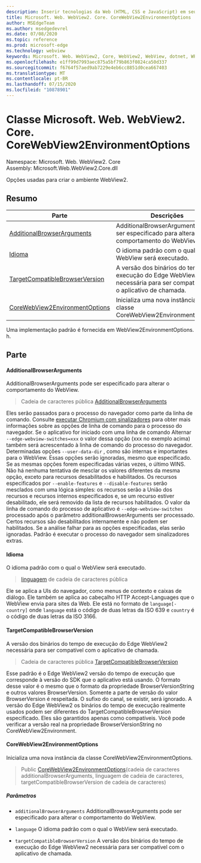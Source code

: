```yaml
---
description: Inserir tecnologias da Web (HTML, CSS e JavaScript) em seus aplicativos nativos com o controle WebView2 do Microsoft Edge
title: Microsoft. Web. WebView2. Core. CoreWebView2EnvironmentOptions
author: MSEdgeTeam
ms.author: msedgedevrel
ms.date: 07/08/2020
ms.topic: reference
ms.prod: microsoft-edge
ms.technology: webview
keywords: Microsoft. Web. WebView2, Core, WebView2, WebView, dotnet, WPF, WinForms, app, Edge, CoreWebView2, CoreWebView2Controller, controle do navegador, Edge HTML, Microsoft. Web. WebView2. Core. CoreWebView2EnvironmentOptions
ms.openlocfilehash: e1ff99d7993aec875a5bf79b863f0824ca50d337
ms.sourcegitcommit: f6764f57aed9ab7229e4eb6cc8851d0cea667403
ms.translationtype: MT
ms.contentlocale: pt-BR
ms.lasthandoff: 07/15/2020
ms.locfileid: "10878901"
---
```

# Classe Microsoft. Web. WebView2. Core. CoreWebView2EnvironmentOptions 

Namespace: Microsoft. Web. WebView2. Core \
Assembly: Microsoft.Web.WebView2.Core.dll

Opções usadas para criar o ambiente WebView2.

## Resumo

 Parte                        | Descrições
--------------------------------|---------------------------------------------
[AdditionalBrowserArguments](#additionalbrowserarguments) | AdditionalBrowserArguments pode ser especificado para alterar o comportamento do WebView.
[Idioma](#language) | O idioma padrão com o qual o WebView será executado.
[TargetCompatibleBrowserVersion](#targetcompatiblebrowserversion) | A versão dos binários do tempo de execução do Edge WebView2 necessária para ser compatível com o aplicativo de chamada.
[CoreWebView2EnvironmentOptions](#corewebview2environmentoptions) | Inicializa uma nova instância da classe CoreWebView2EnvironmentOptions.

Uma implementação padrão é fornecida em WebView2EnvironmentOptions. h.

## Parte

#### AdditionalBrowserArguments 

AdditionalBrowserArguments pode ser especificado para alterar o comportamento do WebView.

> Cadeia de caracteres pública [AdditionalBrowserArguments](#additionalbrowserarguments)

Eles serão passados para o processo do navegador como parte da linha de comando. Consulte [executar Chromium com sinalizadores](https://aka.ms/RunChromiumWithFlags) para obter mais informações sobre as opções de linha de comando para o processo do navegador. Se o aplicativo for iniciado com uma linha de comando Alternar `--edge-webview-switches=xxx` o valor dessa opção (xxx no exemplo acima) também será acrescentado à linha de comando do processo do navegador. Determinadas opções `--user-data-dir` , como são internas e importantes para o WebView. Essas opções serão ignoradas, mesmo que especificado. Se as mesmas opções forem especificadas várias vezes, o último WINS. Não há nenhuma tentativa de mesclar os valores diferentes da mesma opção, exceto para recursos desabilitados e habilitados. Os recursos especificados por `--enable-features` e `--disable-features` serão mesclados com uma lógica simples: os recursos serão a União dos recursos e recursos internos especificados e, se um recurso estiver desabilitado, ele será removido da lista de recursos habilitados. O valor da linha de comando do processo de aplicativo é `--edge-webview-switches` processado após o parâmetro additionalBrowserArguments ser processado. Certos recursos são desabilitados internamente e não podem ser habilitados. Se a análise falhar para as opções especificadas, elas serão ignoradas. Padrão é executar o processo do navegador sem sinalizadores extras.

#### Idioma 

O idioma padrão com o qual o WebView será executado.

> [linguagem](#language) de cadeia de caracteres pública

Ele se aplica a UIs do navegador, como menus de contexto e caixas de diálogo. Ele também se aplica ao cabeçalho HTTP Accept-Languages que o WebView envia para sites da Web. Ele está no formato de `language[-country]` onde `language` está o código de duas letras da ISO 639 e `country` é o código de duas letras da ISO 3166.

#### TargetCompatibleBrowserVersion 

A versão dos binários do tempo de execução do Edge WebView2 necessária para ser compatível com o aplicativo de chamada.

> Cadeia de caracteres pública [TargetCompatibleBrowserVersion](#targetcompatiblebrowserversion)

Esse padrão é o Edge WebView2 versão do tempo de execução que corresponde à versão do SDK que o aplicativo está usando. O formato desse valor é o mesmo que o formato da propriedade BrowserVersionString e outros valores BrowserVersion. Somente a parte de versão do valor BrowserVersion é respeitada. O sufixo do canal, se existir, será ignorado. A versão do Edge WebView2 os binários do tempo de execução realmente usados podem ser diferentes do TargetCompatibleBrowserVersion especificado. Eles são garantidos apenas como compatíveis. Você pode verificar a versão real na propriedade BrowserVersionString no CoreWebView2Environment.

#### CoreWebView2EnvironmentOptions 

Inicializa uma nova instância da classe CoreWebView2EnvironmentOptions.

> Public [CoreWebView2EnvironmentOptions](#corewebview2environmentoptions)(cadeia de caracteres additionalBrowserArguments, linguagem de cadeia de caracteres, targetCompatibleBrowserVersion de cadeia de caracteres)

##### Parâmetros
* `additionalBrowserArguments` AdditionalBrowserArguments pode ser especificado para alterar o comportamento do WebView. 

* `language` O idioma padrão com o qual o WebView será executado. 

* `targetCompatibleBrowserVersion` A versão dos binários do tempo de execução do Edge WebView2 necessária para ser compatível com o aplicativo de chamada.


